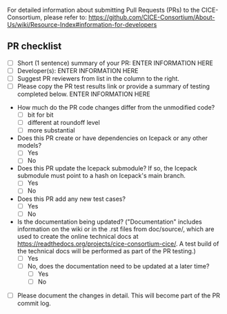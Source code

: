 
For detailed information about submitting Pull Requests (PRs) to the CICE-Consortium,
please refer to: <https://github.com/CICE-Consortium/About-Us/wiki/Resource-Index#information-for-developers>


## PR checklist
- [ ] Short (1 sentence) summary of your PR: 
    ENTER INFORMATION HERE
- [ ] Developer(s): 
    ENTER INFORMATION HERE
- [ ] Suggest PR reviewers from list in the column to the right.
- [ ] Please copy the PR test results link or provide a summary of testing completed below.
    ENTER INFORMATION HERE 
- How much do the PR code changes differ from the unmodified code? 
    - [ ] bit for bit
    - [ ] different at roundoff level
    - [ ] more substantial 
- Does this PR create or have dependencies on Icepack or any other models?
    - [ ] Yes
    - [ ] No
- Does this PR update the Icepack submodule?  If so, the Icepack submodule must point to a hash on Icepack's main branch.
    - [ ] Yes
    - [ ] No
- Does this PR add any new test cases?
    - [ ] Yes
    - [ ] No
- Is the documentation being updated? ("Documentation" includes information on the wiki or in the .rst files from doc/source/, which are used to create the online technical docs at https://readthedocs.org/projects/cice-consortium-cice/. A test build of the technical docs will be performed as part of the PR testing.)
    - [ ] Yes
    - [ ] No, does the documentation need to be updated at a later time?
        - [ ] Yes
        - [ ] No 
- [ ] Please document the changes in detail.  This will become part of the PR commit log.

